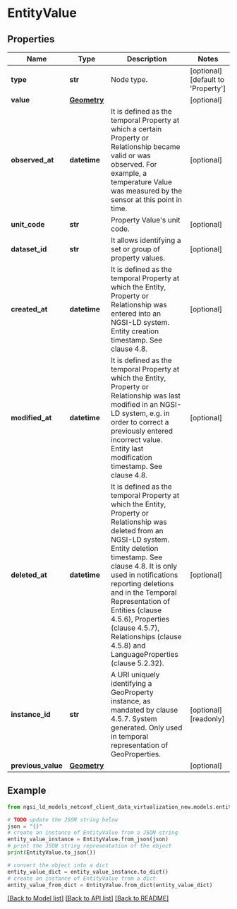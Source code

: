 # EntityValue


## Properties

Name | Type | Description | Notes
------------ | ------------- | ------------- | -------------
**type** | **str** | Node type.  | [optional] [default to 'Property']
**value** | [**Geometry**](Geometry.md) |  | [optional] 
**observed_at** | **datetime** | It is defined as the temporal Property at which a certain Property or Relationship became valid or was observed. For example, a temperature Value was measured by the sensor at this point in time.  | [optional] 
**unit_code** | **str** | Property Value&#39;s unit code.  | [optional] 
**dataset_id** | **str** | It allows identifying a set or group of property values.  | [optional] 
**created_at** | **datetime** | It is defined as the temporal Property at which the Entity, Property or Relationship was entered into an NGSI-LD system.  Entity creation timestamp. See clause 4.8.  | [optional] 
**modified_at** | **datetime** | It is defined as the temporal Property at which the Entity, Property or Relationship was last modified in an NGSI-LD system, e.g. in order to correct a previously entered incorrect value.  Entity last modification timestamp. See clause 4.8.  | [optional] 
**deleted_at** | **datetime** | It is defined as the temporal Property at which the Entity, Property or Relationship was deleted from an NGSI-LD system.  Entity deletion timestamp. See clause 4.8. It is only used in notifications reporting deletions and in the Temporal Representation of Entities (clause 4.5.6), Properties (clause 4.5.7), Relationships (clause 4.5.8) and LanguageProperties (clause 5.2.32).  | [optional] 
**instance_id** | **str** | A URI uniquely identifying a GeoProperty instance, as mandated by clause 4.5.7. System generated. Only used in temporal representation of GeoProperties.  | [optional] [readonly] 
**previous_value** | [**Geometry**](Geometry.md) |  | [optional] 

## Example

```python
from ngsi_ld_models_netconf_client_data_virtualization_new.models.entity_value import EntityValue

# TODO update the JSON string below
json = "{}"
# create an instance of EntityValue from a JSON string
entity_value_instance = EntityValue.from_json(json)
# print the JSON string representation of the object
print(EntityValue.to_json())

# convert the object into a dict
entity_value_dict = entity_value_instance.to_dict()
# create an instance of EntityValue from a dict
entity_value_from_dict = EntityValue.from_dict(entity_value_dict)
```
[[Back to Model list]](../README.md#documentation-for-models) [[Back to API list]](../README.md#documentation-for-api-endpoints) [[Back to README]](../README.md)


